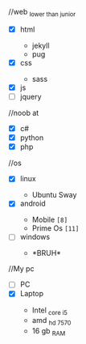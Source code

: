 //web <sub>lower than junior</sub>
- [x] html <ul><li>jekyll</li><li>pug</li></ul>
- [x] css <ul><li>sass</li></ul>
- [x] js
- [ ] jquery

//noob at
- [x] c#
- [x] python
- [x] php

//os
- [x] linux <ul><li>Ubuntu Sway</li></ul>
- [x] android <ul><li>Mobile `[8]`</li><li>Prime Os `[11]`</li></ul>
- [ ] windows <ul><li>\*BRUH\*</li></ul>

//My pc
- [ ] PC
- [x] Laptop<ul><li>Intel <sub>core i5</sub></li><li>amd <sub>hd 7570</sub></li><li>16 gb <sub>RAM</sub></li></ul>

